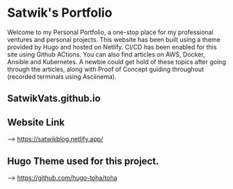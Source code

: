 # Satwik's Portfolio
Welcome to my Personal Portfolio, a one-stop place for my professional ventures and personal projects. This website has been built using a theme provided by Hugo and hosted on Netlify. CI/CD has been enabled for this site using Github ACtions. You can also find articles on AWS, Docker, Ansible and Kubernetes. A newbie could get hold of these topics after going through the articles, along with Proof of Concept guiding throughout (recorded terminals using Asciinema).

## SatwikVats.github.io

## Website Link 
--> https://satwikblog.netlify.app/

## Hugo Theme used for this project.
--> https://github.com/hugo-toha/toha

 
